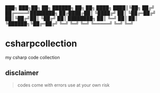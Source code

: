 
███╗   ███╗██╗   ██╗     ██████╗ ██╗ ██╗ 
████╗ ████║╚██╗ ██╔╝    ██╔════╝████████╗
██╔████╔██║ ╚████╔╝     ██║     ╚██╔═██╔╝
██║╚██╔╝██║  ╚██╔╝      ██║     ████████╗
██║ ╚═╝ ██║   ██║       ╚██████╗╚██╔═██╔╝
╚═╝     ╚═╝   ╚═╝        ╚═════╝ ╚═╝ ╚═╝ 
                                         


# csharpcollection
 my csharp code collection

## disclaimer
>codes come with errors 
>use at your own risk

